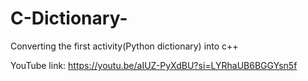 # C-Dictionary-
Converting the first activity(Python dictionary) into c++

YouTube link:
https://youtu.be/aIUZ-PyXdBU?si=LYRhaUB6BGGYsn5f
